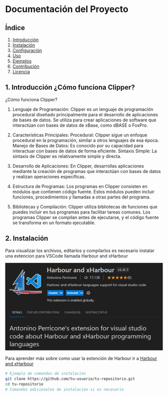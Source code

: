 # Documentación del Proyecto

## Índice

1. [Introducción](#1-introducción)
2. [Instalación](#2-instalación)
3. [Configuración](#3-configuración)
4. [Uso](#4-uso)
5. [Ejemplos](#5-ejemplos)
6. [Contribución](#6-contribución)
7. [Licencia](#7-licencia)

## 1. Introducción ¿Cómo funciona Clipper?

¿Cómo funciona Clipper?
1. Lenguaje de Programación:
Clipper es un lenguaje de programación procedural diseñado principalmente para el desarrollo de aplicaciones de bases de datos.
Se utiliza para crear aplicaciones de software que interactúan con bases de datos de xBase, como dBASE o FoxPro.

2. Características Principales:
Procedural: Clipper sigue un enfoque procedural en la programación, similar a otros lenguajes de esa época.
Manejo de Bases de Datos: Es conocido por su capacidad para interactuar con bases de datos de forma eficiente.
Sintaxis Simple: La sintaxis de Clipper es relativamente simple y directa.

3. Desarrollo de Aplicaciones:
En Clipper, desarrollas aplicaciones mediante la creación de programas que interactúan con bases de datos y realizan operaciones específicas.

4. Estructura de Programas:
Los programas en Clipper consisten en módulos que contienen código fuente. Estos módulos pueden incluir funciones, procedimientos y llamadas a otras partes del programa.

5. Bibliotecas y Compilación:
Clipper utiliza bibliotecas de funciones que puedes incluir en tus programas para facilitar tareas comunes.
Los programas Clipper se compilan antes de ejecutarse, y el código fuente se transforma en un formato ejecutable.

## 2. Instalación

Para visualizar los archivos, editarlos y compilarlos es necesario instalar una extencion para VSCode llamada Harbour and xHarbour

![Harbour and xHarbour](files/image.png)

Para aprender más sobre como usar la extención de Harbour ir a [Harbour and xHarbour](https://medium.com/harbour-magazine/visual-studio-code-para-harbour-85b0646ff312)

```bash
# Ejemplo de comandos de instalación
git clone https://github.com/tu-usuario/tu-repositorio.git
cd tu-repositorio
# Comandos adicionales de instalación si es necesario
